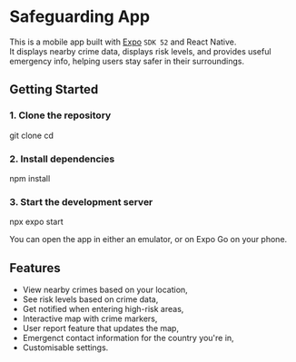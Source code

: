 # Safeguarding App

This is a mobile app built with [Expo](https://expo.dev) `SDK 52` and React Native.  
It displays nearby crime data, displays risk levels, and provides useful emergency info, helping users stay safer in their surroundings.

## Getting Started

### 1. Clone the repository

git clone <your-repo-url>
cd <your-project-folder>

### 2. Install dependencies
npm install

### 3. Start the development server
npx expo start

You can open the app in either an emulator, or on Expo Go on your phone.

## Features
- View nearby crimes based on your location,
- See risk levels based on crime data,
- Get notified when entering high-risk areas,
- Interactive map with crime markers,
- User report feature that updates the map,
- Emergenct contact information for the country you're in,
- Customisable settings.
